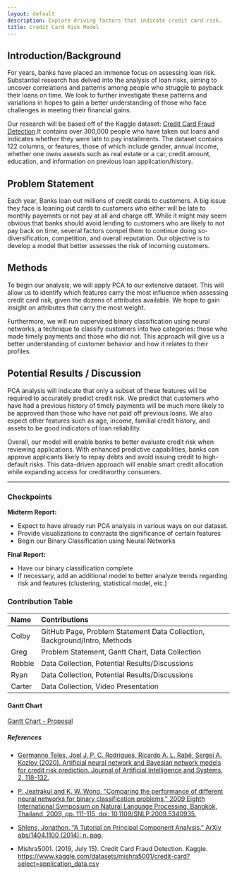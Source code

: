 ```yaml
---
layout: default
description: Explore driving factors that indicate credit card risk.
title: Credit Card Risk Model
---
```


## Introduction/Background

For years, banks have placed an immense focus on assessing loan risk. Substantial research has delved into the analysis of loan risks, aiming to uncover correlations and patterns among people who struggle to payback their loans on time. We look to further investigate these patterns and variations in hopes to gain a better understanding of those who face challenges in meeting their financial gains. 

Our research will be based off of the Kaggle dataset: [Credit Card Fraud Detection](https://www.kaggle.com/datasets/mishra5001/credit-card?select=application_data.csv).It contains over 300,000 people who have taken out loans and indicates whether they were late to pay installments. The dataset contains 122 columns, or features, those of which include gender, annual income, whether one owns assests such as real estate or a car, credit amount, education, and information on previous loan application/history. 

## Problem Statement

Each year, Banks loan out millions of credit cards to customers. A big issue they face is loaning out cards to customers who either will be late to monthly payemnts or not pay at all and charge off. While it might may seem obvious that banks should avoid lending to customers who are likely to not pay back on time, several factors compel them to continue doing so- diversification, competition, and overall reputation. Our objective is to develop a model that better assesses the risk of incoming customers.

## Methods

To begin our analysis, we will apply PCA to our extensive dataset. This will allow us to identify which features carry the most influence when assessing credit card risk, given the dozens of attributes available. We hope to gain insight on attributes that carry the most weight. 

Furthermore, we will run supervised binary classification using neural networks, a technique to classify customers into two categories: those who made timely payments and those who did not. This approach will give us a better understanding of customer behavior and how it relates to their profiles.

## Potential Results / Discussion
PCA analysis will indicate that only a subset of these features will be required to accurately predict credit risk. We predict that customers who have had a previous history of timely payments will be much more likely to be approved than those who have not paid off previous loans. We also expect other features such as age, income, familial credit history, and assets to be good indicators of loan reliability.

Overall, our model will enable banks to better evaluate credit risk when reviewing applications. With enhanced predictive capabilities, banks can approve applicants likely to repay debts and avoid issuing credit to high-default risks. This data-driven approach will enable smart credit allocation while expanding access for creditworthy consumers.
* * *

### Checkpoints

**Midterm Report:**
* Expect to have already run PCA analysis in various ways on our dataset.
* Provide visualizations to contrasts the significance of certain features
* Begin our Binary Classification using Neural Networks

**Final Report:** 
* Have our binary classification complete
* If necessary, add an additional model to better analyze trends regarding risk and features (clustering, statistical model, etc.)


### Contribution Table

| Name        | Contributions      |
|:-------------|:------------------|
| Colby | GitHub Page, Problem Statement Data Collection, Background/Intro, Methods| 
| Greg | Problem Statement, Gantt Chart, Data Collection| 
| Robbie | Data Collection, Potential Results/Discussions | 
| Ryan | Data Collection, Potential Results/Discussions|
| Carter | Data Collection, Video Presentation |


#### Gantt Chart

[Gantt Chart - Proposal](https://gtvault.sharepoint.com/:x:/s/CS4641MLProjectTeam/EZsWnmIWIcJAk-Xb50eHuWsBEQd3F_iAyf3x9m4M9c_V7Q?e=lOfd4h)

##### References
* [Germanno Teles, Joel J. P. C. Rodrigues, Ricardo A. L. Rabê, Sergei A. Kozlov (2020). Artificial neural network and Bayesian network models for credit risk prediction. Journal of Artificial Intelligence and Systems, 2, 118–132.](https://iecscience.org/public/uploads/jpapers/202003/JUA6ia0ppS0FvH3QgOUl1C09ccBGRCx9SFgQJhtG.pdf)

* [P. Jeatrakul and K. W. Wong, "Comparing the performance of different neural networks for binary classification problems," 2009 Eighth International Symposium on Natural Language Processing, Bangkok, Thailand, 2009, pp. 111-115, doi: 10.1109/SNLP.2009.5340935.](https://ieeexplore.ieee.org/abstract/document/5340935)

* [Shlens, Jonathon. “A Tutorial on Principal Component Analysis.” ArXiv abs/1404.1100 (2014): n. pag.](https://arxiv.org/abs/1404.1100)

* Mishra5001. (2019, July 15). Credit Card Fraud Detection. Kaggle. https://www.kaggle.com/datasets/mishra5001/credit-card?select=application_data.csv 

